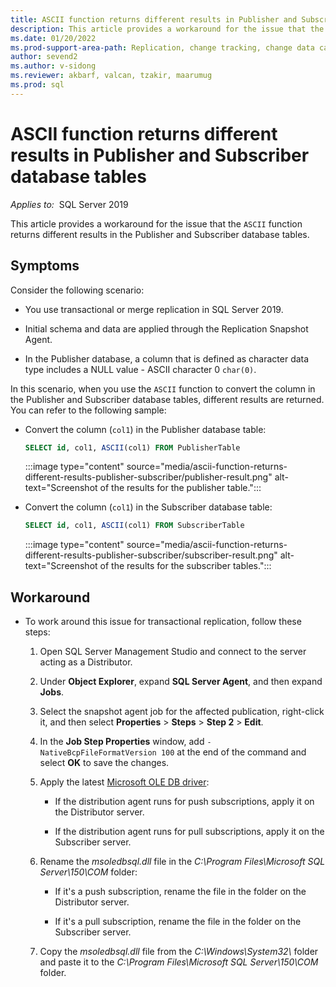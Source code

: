```yaml
---
title: ASCII function returns different results in Publisher and Subscriber
description: This article provides a workaround for the issue that the ASCII function returns different results in the Publisher and Subscriber database tables.
ms.date: 01/20/2022
ms.prod-support-area-path: Replication, change tracking, change data capture
author: sevend2
ms.author: v-sidong
ms.reviewer: akbarf, valcan, tzakir, maarumug
ms.prod: sql
---
```


# ASCII function returns different results in Publisher and Subscriber database tables

_Applies to:_&nbsp; SQL Server 2019

This article provides a workaround for the issue that the `ASCII` function returns different results in the Publisher and Subscriber database tables.

## Symptoms

Consider the following scenario:

- You use transactional or merge replication in SQL Server 2019.

- Initial schema and data are applied through the Replication Snapshot Agent.

- In the Publisher database, a column that is defined as character data type includes a NULL value - ASCII character 0 `char(0)`.

In this scenario, when you use the `ASCII` function to convert the column in the Publisher and Subscriber database tables, different results are returned. You can refer to the following sample:

- Convert the column (`col1`) in the Publisher database table:

    ```sql
    SELECT id, col1, ASCII(col1) FROM PublisherTable
    ```

    :::image type="content" source="media/ascii-function-returns-different-results-publisher-subscriber/publisher-result.png" alt-text="Screenshot of the results for the publisher table.":::

- Convert the column (`col1`) in the Subscriber database table:

    ```sql
    SELECT id, col1, ASCII(col1) FROM SubscriberTable
    ```

    :::image type="content" source="media/ascii-function-returns-different-results-publisher-subscriber/subscriber-result.png" alt-text="Screenshot of the results for the subscriber tables.":::

## Workaround

- To work around this issue for transactional replication, follow these steps:

    1. Open SQL Server Management Studio and connect to the server acting as a Distributor.

    1. Under **Object Explorer**, expand **SQL Server Agent**, and then expand **Jobs**.

    1. Select the snapshot agent job for the affected publication, right-click it, and then select **Properties** > **Steps** > **Step 2** > **Edit**.

    1. In the **Job Step Properties** window, add `-NativeBcpFileFormatVersion 100` at the end of the command and select **OK** to save the changes.

    1. Apply the latest [Microsoft OLE DB driver](/sql/connect/oledb/download-oledb-driver-for-sql-server):

        - If the distribution agent runs for push subscriptions, apply it on the Distributor server.

        - If the distribution agent runs for pull subscriptions, apply it on the Subscriber server.

    1. Rename the *msoledbsql.dll* file in the *C:\Program Files\Microsoft SQL Server\150\COM* folder:

        - If it's a push subscription, rename the file in the folder on the Distributor server.

        - If it's a pull subscription, rename the file in the folder on the Subscriber server.

    1. Copy the *msoledbsql.dll* file from the *C:\Windows\System32\\* folder and paste it to the *C:\Program Files\Microsoft SQL Server\150\COM* folder.

